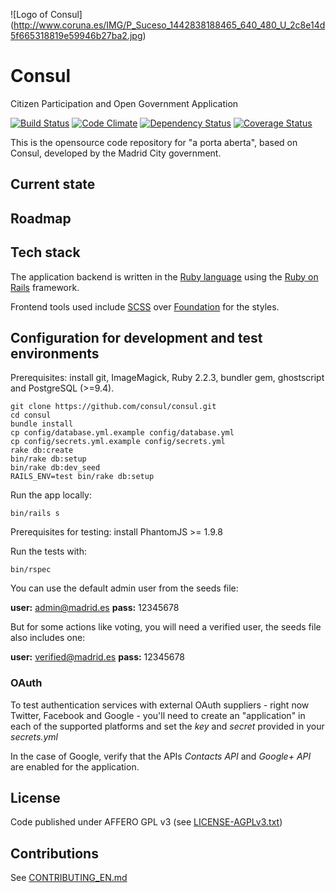 ![Logo of Consul]
(http://www.coruna.es/IMG/P_Suceso_1442838188465_640_480_U_2c8e14d5f665318819e59946b27ba2.jpg)

# Consul

Citizen Participation and Open Government Application

[![Build Status](https://travis-ci.org/consul/consul.svg?branch=master)](https://travis-ci.org/consul/consul)
[![Code Climate](https://codeclimate.com/github/consul/consul/badges/gpa.svg)](https://codeclimate.com/github/consul/consul)
[![Dependency Status](https://gemnasium.com/consul/consul.svg)](https://gemnasium.com/consul/consul)
[![Coverage Status](https://coveralls.io/repos/consul/consul/badge.svg?branch=master&service=github)](https://coveralls.io/github/consul/consul?branch=master)

This is the opensource code repository for "a porta aberta", based on Consul, developed by the Madrid City government.

## Current state



## Roadmap



## Tech stack

The application backend is written in the [Ruby language](https://www.ruby-lang.org/) using the [Ruby on Rails](http://rubyonrails.org/) framework.

Frontend tools used include [SCSS](http://sass-lang.com/) over [Foundation](http://foundation.zurb.com/) for the styles.

## Configuration for development and test environments

Prerequisites: install git, ImageMagick, Ruby 2.2.3, bundler gem, ghostscript and PostgreSQL (>=9.4).

```
git clone https://github.com/consul/consul.git
cd consul
bundle install
cp config/database.yml.example config/database.yml
cp config/secrets.yml.example config/secrets.yml
rake db:create
bin/rake db:setup
bin/rake db:dev_seed
RAILS_ENV=test bin/rake db:setup
```

Run the app locally:
```
bin/rails s

```

Prerequisites for testing: install PhantomJS >= 1.9.8

Run the tests with:

```
bin/rspec
```

You can use the default admin user from the seeds file:

 **user:** admin@madrid.es
 **pass:** 12345678

But for some actions like voting, you will need a verified user, the seeds file also includes one:

 **user:** verified@madrid.es
 **pass:** 12345678

### OAuth

To test authentication services with external OAuth suppliers - right now Twitter, Facebook and Google - you'll need to create an "application" in each of the supported platforms and set the *key* and *secret* provided in your *secrets.yml*

In the case of Google, verify that the APIs *Contacts API* and *Google+ API* are enabled for the application.

## License

Code published under AFFERO GPL v3 (see [LICENSE-AGPLv3.txt](LICENSE-AGPLv3.txt))

## Contributions

See [CONTRIBUTING_EN.md](CONTRIBUTING_EN.md)
